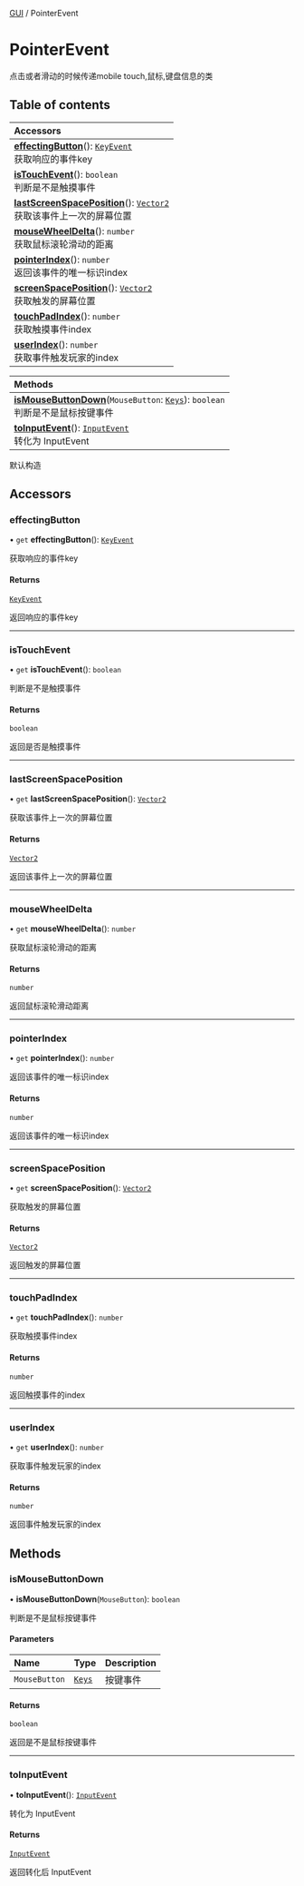 [GUI](../groups/GUI.GUI.md) / PointerEvent

# PointerEvent <Badge type="tip" text="Class" /> <Score text="PointerEvent" />

点击或者滑动的时候传递mobile touch,鼠标,键盘信息的类

## Table of contents

| Accessors |
| :-----|
| **[effectingButton](UI.PointerEvent.md#effectingbutton)**(): [`KeyEvent`](UI.KeyEvent.md) <br> 获取响应的事件key|
| **[isTouchEvent](UI.PointerEvent.md#istouchevent)**(): `boolean` <br> 判断是不是触摸事件|
| **[lastScreenSpacePosition](UI.PointerEvent.md#lastscreenspaceposition)**(): [`Vector2`](Type.Vector2.md) <br> 获取该事件上一次的屏幕位置|
| **[mouseWheelDelta](UI.PointerEvent.md#mousewheeldelta)**(): `number` <br> 获取鼠标滚轮滑动的距离|
| **[pointerIndex](UI.PointerEvent.md#pointerindex)**(): `number` <br> 返回该事件的唯一标识index|
| **[screenSpacePosition](UI.PointerEvent.md#screenspaceposition)**(): [`Vector2`](Type.Vector2.md) <br> 获取触发的屏幕位置|
| **[touchPadIndex](UI.PointerEvent.md#touchpadindex)**(): `number` <br> 获取触摸事件index|
| **[userIndex](UI.PointerEvent.md#userindex)**(): `number` <br> 获取事件触发玩家的index|

| Methods |
| :-----|
| **[isMouseButtonDown](UI.PointerEvent.md#ismousebuttondown)**(`MouseButton`: [`Keys`](../enums/Type.Keys.md)): `boolean` <br> 判断是不是鼠标按键事件|
| **[toInputEvent](UI.PointerEvent.md#toinputevent)**(): [`InputEvent`](UI.InputEvent.md) <br> 转化为 InputEvent|

默认构造

## Accessors

### effectingButton <Score text="effectingButton" /> 

• `get` **effectingButton**(): [`KeyEvent`](UI.KeyEvent.md) <Badge type="tip" text="client" />

获取响应的事件key


#### Returns

[`KeyEvent`](UI.KeyEvent.md)

返回响应的事件key

___

### isTouchEvent <Score text="isTouchEvent" /> 

• `get` **isTouchEvent**(): `boolean` <Badge type="tip" text="client" />

判断是不是触摸事件


#### Returns

`boolean`

返回是否是触摸事件

___

### lastScreenSpacePosition <Score text="lastScreenSpacePosition" /> 

• `get` **lastScreenSpacePosition**(): [`Vector2`](Type.Vector2.md) <Badge type="tip" text="client" />

获取该事件上一次的屏幕位置


#### Returns

[`Vector2`](Type.Vector2.md)

返回该事件上一次的屏幕位置

___

### mouseWheelDelta <Score text="mouseWheelDelta" /> 

• `get` **mouseWheelDelta**(): `number` <Badge type="tip" text="client" />

获取鼠标滚轮滑动的距离


#### Returns

`number`

返回鼠标滚轮滑动距离

___

### pointerIndex <Score text="pointerIndex" /> 

• `get` **pointerIndex**(): `number` <Badge type="tip" text="client" />

返回该事件的唯一标识index


#### Returns

`number`

返回该事件的唯一标识index

___

### screenSpacePosition <Score text="screenSpacePosition" /> 

• `get` **screenSpacePosition**(): [`Vector2`](Type.Vector2.md) <Badge type="tip" text="client" />

获取触发的屏幕位置


#### Returns

[`Vector2`](Type.Vector2.md)

返回触发的屏幕位置

___

### touchPadIndex <Score text="touchPadIndex" /> 

• `get` **touchPadIndex**(): `number` <Badge type="tip" text="client" />

获取触摸事件index


#### Returns

`number`

返回触摸事件的index

___

### userIndex <Score text="userIndex" /> 

• `get` **userIndex**(): `number` <Badge type="tip" text="client" />

获取事件触发玩家的index


#### Returns

`number`

返回事件触发玩家的index

## Methods

### isMouseButtonDown <Score text="isMouseButtonDown" /> 

• **isMouseButtonDown**(`MouseButton`): `boolean` <Badge type="tip" text="client" />

判断是不是鼠标按键事件


#### Parameters

| Name | Type | Description |
| :------ | :------ | :------ |
| `MouseButton` | [`Keys`](../enums/Type.Keys.md) | 按键事件 |

#### Returns

`boolean`

返回是不是鼠标按键事件

___

### toInputEvent <Score text="toInputEvent" /> 

• **toInputEvent**(): [`InputEvent`](UI.InputEvent.md) <Badge type="tip" text="client" />

转化为 InputEvent


#### Returns

[`InputEvent`](UI.InputEvent.md)

返回转化后 InputEvent
